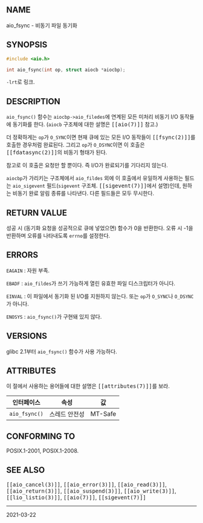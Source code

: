 ## NAME

aio_fsync - 비동기 파일 동기화

## SYNOPSIS

```c
#include <aio.h>

int aio_fsync(int op, struct aiocb *aiocbp);
```

`-lrt`로 링크.

## DESCRIPTION

`aio_fsync()` 함수는 `aiocbp->aio_filedes`에 연계된 모든 미처리 비동기 I/O 동작들에 동기화를 한다. (`aiocb` 구조체에 대한 설명은 <tt>[[aio(7)]]</tt> 참고.)

더 정확하게는 `op`가 `O_SYNC`이면 현재 큐에 있는 모든 I/O 동작들이 <tt>[[fsync(2)]]</tt>를 호출한 경우처럼 완료된다. 그리고 `op`가 `O_DSYNC`이면 이 호출은 <tt>[[fdatasync(2)]]</tt>의 비동기 형태가 된다.

참고로 이 호출은 요청만 할 뿐이다. 즉 I/O가 완료되기를 기다리지 않는다.

`aiocbp`가 가리키는 구조체에서 `aio_fildes` 외에 이 호출에서 유일하게 사용하는 필드는 `aio_sigevent` 필드(`sigevent` 구조체. <tt>[[sigevent(7)]]</tt>에서 설명)인데, 원하는 비동기 완료 알림 종류를 나타낸다. 다른 필드들은 모두 무시한다.

## RETURN VALUE

성공 시 (동기화 요청을 성공적으로 큐에 넣었으면) 함수가 0을 반환한다. 오류 시 -1을 반환하며 오류를 나타내도록 `errno`를 설정한다.

## ERRORS

`EAGAIN`
:   자원 부족.

`EBADF`
:   `aio_fildes`가 쓰기 가능하게 열린 유효한 파일 디스크립터가 아니다.

`EINVAL`
:   이 파일에서 동기화 된 I/O를 지원하지 않는다. 또는 `op`가 `O_SYNC`나 `O_DSYNC`가 아니다.

`ENOSYS`
:   `aio_fsync()`가 구현돼 있지 않다.

## VERSIONS

glibc 2.1부터 `aio_fsync()` 함수가 사용 가능하다.

## ATTRIBUTES

이 절에서 사용하는 용어들에 대한 설명은 <tt>[[attributes(7)]]</tt>를 보라.

| 인터페이스 | 속성 | 값 |
| --- | --- | --- |
| `aio_fsync()` | 스레드 안전성 | MT-Safe |

## CONFORMING TO

POSIX.1-2001, POSIX.1-2008.

## SEE ALSO

<tt>[[aio_cancel(3)]]</tt>, <tt>[[aio_error(3)]]</tt>, <tt>[[aio_read(3)]]</tt>, <tt>[[aio_return(3)]]</tt>, <tt>[[aio_suspend(3)]]</tt>, <tt>[[aio_write(3)]]</tt>, <tt>[[lio_listio(3)]]</tt>, <tt>[[aio(7)]]</tt>, <tt>[[sigevent(7)]]</tt>

----

2021-03-22
